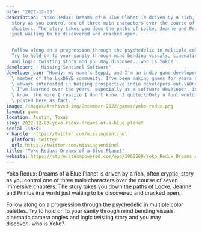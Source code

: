 ```yaml
---
date: '2022-12-03'
description: 'Yoko Redux: Dreams of a Blue Planet is driven by a rich, often cryptic,
  story as you control one of three main characters over the course of seven immersive
  chapters. The story takes you down the paths of Locke, Jeanne and Primus in a world
  just waiting to be discovered and cracked open.


  Follow along on a progression through the psychedelic in multiple color palettes.
  Try to hold on to your sanity through mind bending visuals, cinematic camera angles
  and logic twisting story and you may discover...who is Yoko? '
developer: ' Missing Sentinel Software'
developer_bio: "Howdy; my name's Seppi, and I'm an indie game developer. I am an active\
  \ member of the L\xD6VE community. I've been making games for years now, and I'm\
  \ always interested in helping prospective indie developers out.\nOne of the paradoxes\
  \ I've learned over the years, especially as a software developer, is the more I\
  \ know, the more I realize I don't know. I quote;\nOnly a fool would take anything\
  \ posted here as fact. "
image: /images/Archived-img/December-2022/games/yoko-redux.png
layout: game
location: Austin, Texas
slug: 2022-12-03-yoko-redux-dreams-of-a-blue-planet
social_links:
- handle: https://twitter.com/missingsentinel
  platform: twitter
  url: https://twitter.com/missingsentinel
title: 'Yoko Redux: Dreams of a Blue Planet'
website: https://store.steampowered.com/app/1869560/Yoko_Redux_Dreams_of_a_Blue_Planet/
---
```


Yoko Redux: Dreams of a Blue Planet is driven by a rich, often cryptic, story as you control one of three main characters over the course of seven immersive chapters. The story takes you down the paths of Locke, Jeanne and Primus in a world just waiting to be discovered and cracked open.

Follow along on a progression through the psychedelic in multiple color palettes. Try to hold on to your sanity through mind bending visuals, cinematic camera angles and logic twisting story and you may discover...who is Yoko? 